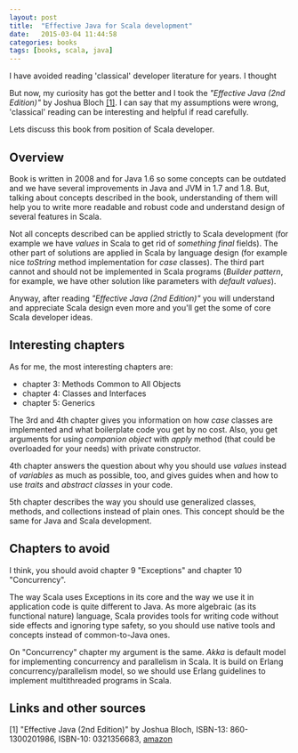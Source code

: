 ```yaml
---
layout: post
title:  "Effective Java for Scala development"
date:   2015-03-04 11:44:58
categories: books
tags: [books, scala, java]
---
```


I have avoided reading 'classical' developer literature for years. I thought

But now, my curiosity has got the better and I took the _"Effective Java (2nd Edition)"_ by Joshua Bloch [\[1\]](#1). I can say that my assumptions were wrong, 'classical' reading can be interesting and helpful if read carefully.

Lets discuss this book from position of Scala developer.

## Overview

Book is written in 2008 and for Java 1.6 so some concepts can be outdated and we have several improvements in Java and JVM in 1.7 and 1.8. But, talking about concepts described in the book, understanding of them will help you to write more readable and robust code and understand design of several features in Scala.

Not all concepts described can be applied strictly to Scala development (for example we have _values_ in Scala to get rid of _something final_ fields). The other part of solutions are applied in Scala by language design (for example nice _toString_ method implementation for _case_ classes). The third part cannot and should not be implemented in Scala programs (_Builder pattern_, for example, we have other solution like parameters with _default values_).

Anyway, after reading _"Effective Java (2nd Edition)"_ you will understand and appreciate Scala design even more and you'll get the some of core Scala developer ideas.

## Interesting chapters

As for me, the most interesting chapters are:

* chapter 3: Methods Common to All Objects
* chapter 4: Classes and Interfaces
* chapter 5: Generics

The 3rd and 4th chapter gives you information on how _case_ classes are implemented and what boilerplate code you get by no cost. Also, you get arguments for using _companion object_ with _apply_ method (that could be overloaded for your needs) with private constructor.

4th chapter answers the question about why you should use _values_ instead of _variables_ as much as possible, too, and gives guides when and how to use _traits_ and _abstract classes_ in your code.

5th chapter describes the way you should use generalized classes, methods, and collections instead of plain ones. This concept should be the same for Java and Scala development.

## Chapters to avoid

I think, you should avoid chapter 9 "Exceptions" and chapter 10 "Concurrency".

The way Scala uses Exceptions in its core and the way we use it in application code is quite different to Java. As more algebraic (as its functional nature) language, Scala provides tools for writing code without side effects and ignoring type safety, so you should use native tools and concepts instead of common-to-Java ones.

On "Concurrency" chapter my argument is the same. _Akka_ is default model for implementing concurrency and parallelism in Scala.
It is build on Erlang concurrency/parallelism model, so we should use Erlang guidelines to implement multithreaded programs in Scala.

## Links and other sources

[1<a name="1"></a>] "Effective Java (2nd Edition)" by Joshua Bloch, ISBN-13: 860-1300201986, ISBN-10: 0321356683, [amazon](http://www.amazon.com/Effective-Java-Edition-Joshua-Bloch/dp/0321356683)
